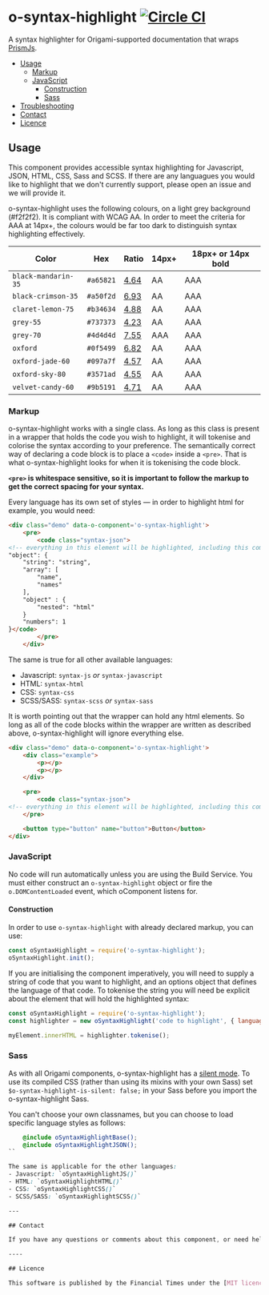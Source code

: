 
# o-syntax-highlight [![Circle CI](https://circleci.com/gh/Financial-Times/o-syntax-highlight/tree/master.svg?style=svg)](https://circleci.com/gh/Financial-Times/o-syntax-highlight/tree/master)  

A syntax highlighter for Origami-supported documentation that wraps [PrismJs](https://github.com/PrismJS/prism).

- [Usage](#usage)
	- [Markup](#markup)
	- [JavaScript](#javascript)
		- [Construction](#construction)
		- [Sass](#sass)
- [Troubleshooting](#troubleshooting)
- [Contact](#contact)
- [Licence](#licence)

## Usage

This component provides accessible syntax highlighting for Javascript, JSON, HTML, CSS, Sass and SCSS.
If there are any languagues you would like to highlight that we don't currently support, please open an issue and we will provide it.

o-syntax-highlight uses the following colours, on a light grey background (#f2f2f2). It is compliant with WCAG AA. In order to meet the criteria for AAA at 14px+, the colours would be far too dark to distinguish syntax highlighting effectively.

Color | Hex | Ratio | 14px+ | 18px+  or 14px **bold**
---|---|---|---|---
`black-mandarin-35` | `#a65821` | [4.64](http://contrast-ratio.com/#%23a65821-on-%23f2f2f2) | AA | AAA
`black-crimson-35` | `#a50f2d` | [6.93](http://contrast-ratio.com/#%23#a50f2d-on-%23f2f2f2) | AA | AAA
`claret-lemon-75` | `#b34634` | [4.88](http://contrast-ratio.com/#%23b34634-on-%23f2f2f2) | AA | AAA
`grey-55` | `#737373` | [4.23](http://contrast-ratio.com/#%23737373-on-%23f2f2f2) | AA | AAA
`grey-70` | `#4d4d4d` | [7.55](http://contrast-ratio.com/#%234d4d4d-on-%23f2f2f2) | AAA | AAA
`oxford` | `#0f5499` | [6.82](http://contrast-ratio.com/#%230f5499-on-%23f2f2f2) | AA | AAA
`oxford-jade-60` | `#097a7f` | [4.57](http://contrast-ratio.com/#%23097a7f-on-%23f2f2f2) | AA | AAA
`oxford-sky-80` | `#3571ad` | [4.55](http://contrast-ratio.com/#%233571ad-on-%23f2f2f2) | AA | AAA
`velvet-candy-60` | `#9b5191` | [4.71](http://contrast-ratio.com/#%239b5191-on-%23f2f2f2) | AA | AAA

### Markup

o-syntax-highlight works with a single class. As long as this class is present in a wrapper that holds the code you wish to highlight, it will tokenise and colorise the syntax according to your preference. The semantically correct way of declaring a code block is to place a `<code>` inside a `<pre>`. That is what o-syntax-highlight looks for when it is tokenising the code block.

**`<pre>` is whitespace sensitive, so it is important to follow the markup to get the correct spacing for your syntax.**

Every language has its own set of styles — in order to highlight html for example, you would need:
```html
<div class="demo" data-o-component='o-syntax-highlight'>
	<pre>
		<code class="syntax-json">
<!-- everything in this element will be highlighted, including this comment! -->
"object": {
	"string": "string",
	"array": [
		"name",
		"names"
	],
	"object" : {
		"nested": "html"
	}
	"numbers": 1
}</code>
		</pre>
	</div>
```

The same is true for all other available languages:
- Javascript: `syntax-js` _or_ `syntax-javascript`
- HTML: `syntax-html`
- CSS: `syntax-css`
- SCSS/SASS: `syntax-scss` _or_ `syntax-sass`

It is worth pointing out that the wrapper can hold any html elements. So long as all of the code blocks within the wrapper are written as described above, o-syntax-highlight will ignore everything else.
```html
<div class="demo" data-o-component='o-syntax-highlight'>
	<div class="example">
		<p></p>
		<p></p>
	</div>

	<pre>
		<code class="syntax-json">
<!-- everything in this element will be highlighted, including this comment! --></code>
	</pre>

	<button type="button" name="button">Button</button>
</div>
```

### JavaScript

No code will run automatically unless you are using the Build Service.
You must either construct an `o-syntax-highlight` object or fire the `o.DOMContentLoaded` event, which oComponent listens for.

#### Construction

In order to use `o-syntax-highlight` with already declared markup, you can use:
```js
const oSyntaxHighlight = require('o-syntax-highlight');
oSyntaxHighlight.init();
```

If you are initialising the component imperatively, you will need to supply a string of code that you want to highlight, and an options object that defines the language of that code. To tokenise the string you will need be explicit about the element that will hold the highlighted syntax:

```js
const oSyntaxHighlight = require('o-syntax-highlight');
const highlighter = new oSyntaxHighlight('code to highlight', { language: 'html'});

myElement.innerHTML = highlighter.tokenise();
```

### Sass
As with all Origami components, o-syntax-highlight has a [silent mode](http://origami.ft.com/docs/syntax/scss/#silent-styles). To use its compiled CSS (rather than using its mixins with your own Sass) set `$o-syntax-highlight-is-silent: false;` in your Sass before you import the o-syntax-highlight Sass.

You can't choose your own classnames, but you can choose to load specific language styles as follows:
```scss
	@include oSyntaxHighlightBase();
	@include oSyntaxHighlightJSON();
``

The same is applicable for the other languages:
- Javascript: `oSyntaxHighlightJS()`
- HTML: `oSyntaxHighlightHTML()`
- CSS: `oSyntaxHighlightCSS()`
- SCSS/SASS: `oSyntaxHighlightSCSS()`

---

## Contact

If you have any questions or comments about this component, or need help using it, please either [raise an issue](https://github.com/Financial-Times/o-syntax-highlight/issues), visit [#ft-origami](https://financialtimes.slack.com/messages/ft-origami/) or email [Origami Support](mailto:origami-support@ft.com).

----

## Licence

This software is published by the Financial Times under the [MIT licence](http://opensource.org/licenses/MIT).
